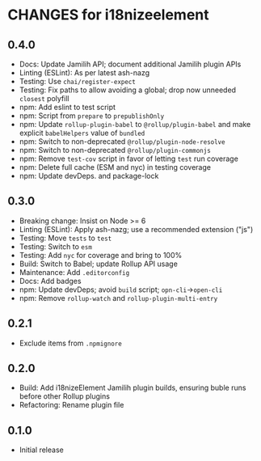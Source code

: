 # CHANGES for i18nizeelement

## 0.4.0

- Docs: Update Jamilih API; document additional Jamilih plugin APIs
- Linting (ESLint): As per latest ash-nazg
- Testing: Use `chai/register-expect`
- Testing: Fix paths to allow avoiding a global; drop now unneeded `closest`
    polyfill
- npm: Add eslint to test script
- npm: Script from `prepare` to `prepublishOnly`
- npm: Update `rollup-plugin-babel` to `@rollup/plugin-babel`
    and make explicit `babelHelpers` value of `bundled`
- npm: Switch to non-deprecated `@rollup/plugin-node-resolve`
- npm: Switch to non-deprecated `@rollup/plugin-commonjs`
- npm: Remove `test-cov` script in favor of letting `test` run coverage
- npm: Delete full cache (ESM and nyc) in testing coverage
- npm: Update devDeps. and package-lock

## 0.3.0

- Breaking change: Insist on Node >= 6
- Linting (ESLint): Apply ash-nazg; use a recommended extension ("js")
- Testing: Move `tests` to `test`
- Testing: Switch to `esm`
- Testing: Add `nyc` for coverage and bring to 100%
- Build: Switch to Babel; update Rollup API usage
- Maintenance: Add `.editorconfig`
- Docs: Add badges
- npm: Update devDeps; avoid `build` script; `opn-cli`->`open-cli`
- npm: Remove `rollup-watch` and `rollup-plugin-multi-entry`

## 0.2.1

- Exclude items from `.npmignore`

## 0.2.0

- Build: Add i18nizeElement Jamilih plugin builds, ensuring buble runs
    before other Rollup plugins
- Refactoring: Rename plugin file

## 0.1.0

- Initial release
